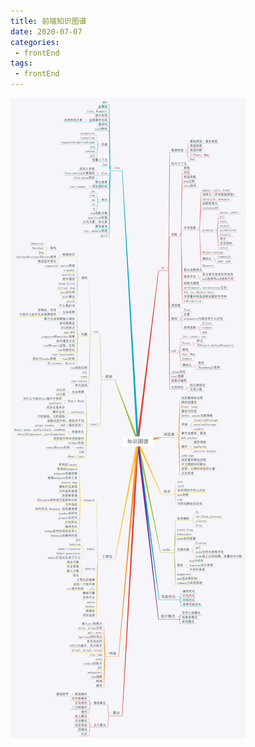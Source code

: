 ```yaml
---
title: 前端知识图谱
date: 2020-07-07
categories:
 - frontEnd
tags:
 - frontEnd
---
```


![前端知识图谱](./class1/FE/FE.jpg)